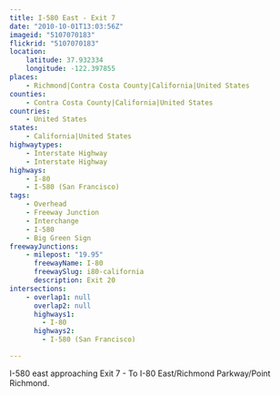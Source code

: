 ```yaml
---
title: I-580 East - Exit 7
date: "2010-10-01T13:03:56Z"
imageid: "5107070183"
flickrid: "5107070183"
location:
    latitude: 37.932334
    longitude: -122.397855
places:
    - Richmond|Contra Costa County|California|United States
counties:
    - Contra Costa County|California|United States
countries:
    - United States
states:
    - California|United States
highwaytypes:
    - Interstate Highway
    - Interstate Highway
highways:
    - I-80
    - I-580 (San Francisco)
tags:
    - Overhead
    - Freeway Junction
    - Interchange
    - I-580
    - Big Green Sign
freewayJunctions:
    - milepost: "19.95"
      freewayName: I-80
      freewaySlug: i80-california
      description: Exit 20
intersections:
    - overlap1: null
      overlap2: null
      highways1:
        - I-80
      highways2:
        - I-580 (San Francisco)

---
```

I-580 east approaching Exit 7 - To I-80 East/Richmond Parkway/Point Richmond.